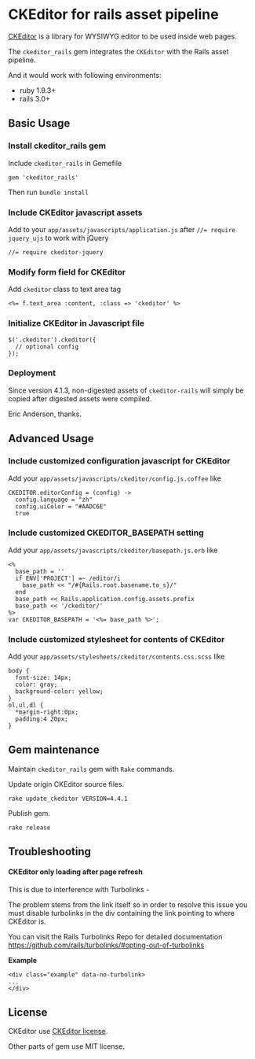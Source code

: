# CKEditor for rails asset pipeline

[CKEditor](http://ckeditor.com/) is a library for WYSIWYG editor to be used inside web pages.

The `ckeditor_rails` gem integrates the `CKEditor` with the Rails asset pipeline.

And it would work with following environments:

* ruby 1.9.3+
* rails 3.0+

## Basic Usage

### Install ckeditor_rails gem

Include `ckeditor_rails` in Gemefile

    gem 'ckeditor_rails'

Then run `bundle install`

### Include CKEditor javascript assets

Add to your `app/assets/javascripts/application.js` after `//= require jquery_ujs` to work with jQuery

    //= require ckeditor-jquery

### Modify form field for CKEditor

Add `ckeditor` class to text area tag

    <%= f.text_area :content, :class => 'ckeditor' %>


### Initialize CKEditor in Javascript file

    $('.ckeditor').ckeditor({
      // optional config
    });

### Deployment

Since version 4.1.3, non-digested assets of `ckeditor-rails` will simply be copied after digested assets were compiled.

Eric Anderson, thanks.

## Advanced Usage

### Include customized configuration javascript for CKEditor

Add your `app/assets/javascripts/ckeditor/config.js.coffee` like

    CKEDITOR.editorConfig = (config) ->
      config.language = "zh"
      config.uiColor = "#AADC6E"
      true

### Include customized CKEDITOR_BASEPATH setting

Add your `app/assets/javascripts/ckeditor/basepath.js.erb` like

    <%
      base_path = ''
      if ENV['PROJECT'] =~ /editor/i
        base_path << "/#{Rails.root.basename.to_s}/"
      end
      base_path << Rails.application.config.assets.prefix
      base_path << '/ckeditor/'
    %>
    var CKEDITOR_BASEPATH = '<%= base_path %>';

### Include customized stylesheet for contents of CKEditor

Add your `app/assets/stylesheets/ckeditor/contents.css.scss` like

    body {
      font-size: 14px;
      color: gray;
      background-color: yellow;
    }
    ol,ul,dl {
      *margin-right:0px;
      padding:4 20px;
    }

## Gem maintenance

Maintain `ckeditor_rails` gem with `Rake` commands.

Update origin CKEditor source files.

    rake update_ckeditor VERSION=4.4.1

Publish gem.

    rake release

## Troubleshooting

#### CKEditor only loading after page refresh

This is due to interference with Turbolinks -

The problem stems from the link itself so in order to resolve this issue you must disable turbolinks in the div containing the link pointing to where CKEditor is.

You can visit the Rails Turbolinks Repo for detailed documentation
https://github.com/rails/turbolinks/#opting-out-of-turbolinks

**Example**

    <div class="example" data-no-turbolink>
    ...
    </div>

## License

CKEditor use [CKEditor license](http://ckeditor.com/license).

Other parts of gem use MIT license.
